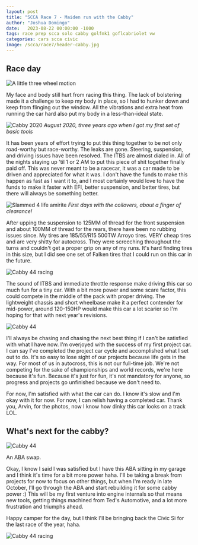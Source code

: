 ```yaml
---
layout: post
title: "SCCA Race 7 - Maiden run with the Cabby"
author: "Joshua Domingo"
date:   2023-08-22 00:00:00 -1000
tags: race prep scca solo cabby golfmk1 goflcabriolet vw 
categories: cars scca civic
image: /scca/race7/header-cabby.jpg
---
```


## Race day

![A little three wheel motion](https://www.sudoyashi.com/assets/img/scca/race7/cabby-autocross-arvin-15.jpg)

My face and body still hurt from racing this thing. The lack of bolstering made it a challenge to keep my body in place, so I had to hunker down and keep from flinging out the window. All the vibrations and extra heat from running the car hard also put my body in a less-than-ideal state.

![Cabby 2020](https://www.sudoyashi.com/assets/img/cabby-gallery-3.jpg)
*August 2020, three years ago when I got my first set of basic tools*

It has been years of effort trying to put this thing together to be not only road-worthy but race-worthy. The leaks are gone. Steering, suspension, and driving issues have been resolved. The ITBS are almost dialed in. All of the nights staying up 'til 1 or 2 AM to put this piece of shit together finally paid off. This was never meant to be a racecar, it was a car made to be driven and appreciated for what it was. I don't have the funds to make this happen as fast as I want it to, and I most certainly would love to have the funds to make it faster with EFI, better suspension, and better tires, but there will always be something better.

![Slammed 4 life amirite](https://www.sudoyashi.com/assets/img/suspension-1.jpg)
*First days with the coilovers, about a finger of clearance!*

After upping the suspension to 125MM of thread for the front suspension and about 100MM of thread for the rears, there have been no rubbing issues since. My tires are 185/55/R15 500TW Arroyo tires. VERY cheap tires and are very shitty for autocross. They were screeching throughout the turns and couldn't get a proper grip on any of my runs. It's hard finding tires in this size, but I did see one set of Falken tires that I could run on this car in the future.

![Cabby 44 racing](https://www.sudoyashi.com/assets/img/scca/race7/cabby-autocross-arvin-5.jpg)

The sound of ITBS and immediate throttle response make driving this car so much fun for a tiny car. With a bit more power and some scare factor, this could compete in the middle of the pack with proper driving. The lightweight chassis and short wheelbase make it a perfect contender for mid-power, around 120-150HP would make this car a lot scarier so I'm hoping for that with next year's revisions.

![Cabby 44](https://www.sudoyashi.com/assets/img/cabby/while-im-in-there/carbs.jpg)

I'll always be chasing and chasing the next best thing if I can't be satisfied with what I have now. I'm overjoyed with the success of my first project car. I can say I've completed the project car cycle and accomplished what I set out to do. It's so easy to lose sight of our projects because life gets in the way. For most of us in autocross, this is not our full-time job. We're not competing for the sake of championships and world records, we're here because it's fun. Because it's just for fun, it's not mandatory for anyone, so progress and projects go unfinished because we don't need to.

For now, I'm satisfied with what the car can do. I know it's slow and I'm okay with it for now. For now, I can relish having a completed car. Thank you, Arvin, for the photos, now I know how dinky this car looks on a track LOL.

## What's next for the cabby?

![Cabby 44](https://www.sudoyashi.com/assets/img/scca/race7/sunset.PNG)

An ABA swap.

Okay, I know I said I was satisfied but I have this ABA sitting in my garage and I think it's time for a bit more power haha. I'll be taking a break from projects for now to focus on other things, but when I'm ready in late October, I'll go through the ABA and start rebuilding it for some cabby power :) This will be my first venture into engine internals so that means new tools, getting things machined from Ted's Automotive, and a lot more frustration and triumphs ahead.

Happy camper for the day, but I think I'll be bringing back the Civic Si for the last race of the year, haha.

![Cabby 44 racing](https://www.sudoyashi.com/assets/img/scca/race7/cabby-autocross-arvin-10.jpg)